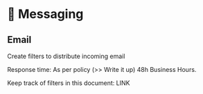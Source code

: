 # 🚧 Messaging





## Email

Create filters to distribute incoming email

Response time: As per policy (>> Write it up) 48h Business Hours.

Keep track of filters in this document: LINK





